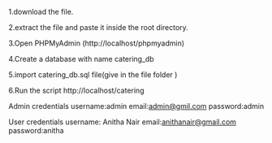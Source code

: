 1.download the file.

2.extract the file and paste it inside the root directory.

3.Open PHPMyAdmin
(http://localhost/phpmyadmin)

4.Create a database with name catering_db

5.import catering_db.sql file(give in the file folder )

6.Run the script http://localhost/catering

Admin credentials
username:admin
email:admin@gmil.com
password:admin

User credentials
username: Anitha Nair
email:anithanair@gmail.com
password:anitha